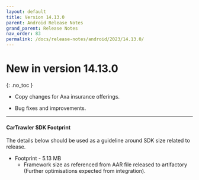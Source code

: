 ```yaml
---
layout: default
title: Version 14.13.0
parent: Android Release Notes
grand_parent: Release Notes
nav_order: 83
permalink: /docs/release-notes/android/2023/14.13.0/
---
```


# New in version 14.13.0

{: .no_toc }

* Copy changes for Axa insurance offerings.

* Bug fixes and improvements.

---
#### CarTrawler SDK Footprint

The details below should be used as a guideline around SDK size related to release.
* Footprint - 5.13 MB
  * Framework size as referenced from AAR file released to artifactory (Further optimisations expected from integration).
